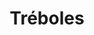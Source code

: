 ---
title: Tréboles
date: 
draft: false

# descripcion
description : Pulsera de plata 925

materials: Plata 925

color: Plateado

dimensions: 18cm largo

code: 03-09-0554

type: "Pulseras"

categories: []

price: $3.710,00

# Images
# first image will be shown in the product page
images:
  # - image: "images/path_to_image"
  # La ubicacion de las imagenes es imagenes/Pulseras/Pulseras.Plata/03-09-0554-treboles
  - image: "./images/pulseras/plata/03-09-0554.JPG"
---